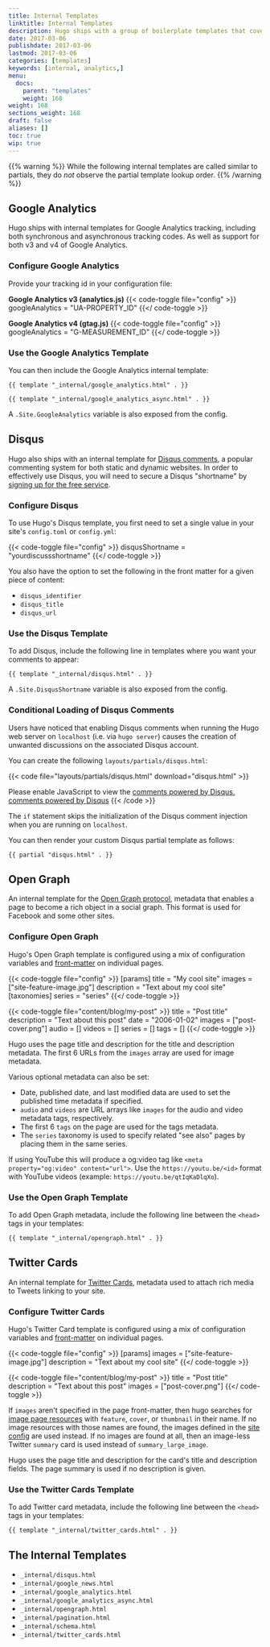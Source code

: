 ```yaml
---
title: Internal Templates
linktitle: Internal Templates
description: Hugo ships with a group of boilerplate templates that cover the most common use cases for static websites.
date: 2017-03-06
publishdate: 2017-03-06
lastmod: 2017-03-06
categories: [templates]
keywords: [internal, analytics,]
menu:
  docs:
    parent: "templates"
    weight: 168
weight: 168
sections_weight: 168
draft: false
aliases: []
toc: true
wip: true
---
```

<!-- reference: https://discourse.gohugo.io/t/lookup-order-for-partials/5705/6
code: https://github.com/gohugoio/hugo/blob/e445c35d6a0c7f5fc2f90f31226cd1d46e048bbc/tpl/template_embedded.go#L147 -->

{{% warning %}}
While the following internal templates are called similar to partials, they do *not* observe the partial template lookup order.
{{% /warning %}}

## Google Analytics

Hugo ships with internal templates for Google Analytics tracking, including both synchronous and asynchronous tracking codes. As well as support for both v3 and v4 of Google Analytics.

### Configure Google Analytics

Provide your tracking id in your configuration file:

**Google Analytics v3 (analytics.js)**
{{< code-toggle file="config" >}}
googleAnalytics = "UA-PROPERTY_ID"
{{</ code-toggle >}}

**Google Analytics v4 (gtag.js)**
{{< code-toggle file="config" >}}
googleAnalytics = "G-MEASUREMENT_ID"
{{</ code-toggle >}}

### Use the Google Analytics Template

You can then include the Google Analytics internal template:

```
{{ template "_internal/google_analytics.html" . }}
```


```
{{ template "_internal/google_analytics_async.html" . }}
```

A `.Site.GoogleAnalytics` variable is also exposed from the config.

## Disqus

Hugo also ships with an internal template for [Disqus comments][disqus], a popular commenting system for both static and dynamic websites. In order to effectively use Disqus, you will need to secure a Disqus "shortname" by [signing up for the free service][disqussignup].

### Configure Disqus

To use Hugo's Disqus template, you first need to set a single value in your site's `config.toml` or `config.yml`:

{{< code-toggle file="config" >}}
disqusShortname = "yourdiscussshortname"
{{</ code-toggle >}}

You also have the option to set the following in the front matter for a given piece of content:

* `disqus_identifier`
* `disqus_title`
* `disqus_url`

### Use the Disqus Template

To add Disqus, include the following line in templates where you want your comments to appear:

```
{{ template "_internal/disqus.html" . }}
```

A `.Site.DisqusShortname` variable is also exposed from the config.

### Conditional Loading of Disqus Comments

Users have noticed that enabling Disqus comments when running the Hugo web server on `localhost` (i.e. via `hugo server`) causes the creation of unwanted discussions on the associated Disqus account.

You can create the following `layouts/partials/disqus.html`:

{{< code file="layouts/partials/disqus.html" download="disqus.html" >}}
<div id="disqus_thread"></div>
<script type="text/javascript">

(function() {
    // Don't ever inject Disqus on localhost--it creates unwanted
    // discussions from 'localhost:1313' on your Disqus account...
    if (window.location.hostname == "localhost")
        return;

    var dsq = document.createElement('script'); dsq.type = 'text/javascript'; dsq.async = true;
    var disqus_shortname = '{{ .Site.DisqusShortname }}';
    dsq.src = '//' + disqus_shortname + '.disqus.com/embed.js';
    (document.getElementsByTagName('head')[0] || document.getElementsByTagName('body')[0]).appendChild(dsq);
})();
</script>
<noscript>Please enable JavaScript to view the <a href="https://disqus.com/?ref_noscript">comments powered by Disqus.</a></noscript>
<a href="https://disqus.com/" class="dsq-brlink">comments powered by <span class="logo-disqus">Disqus</span></a>
{{< /code >}}

The `if` statement skips the initialization of the Disqus comment injection when you are running on `localhost`.

You can then render your custom Disqus partial template as follows:

```
{{ partial "disqus.html" . }}
```

## Open Graph
An internal template for the [Open Graph protocol](https://ogp.me/), metadata that enables a page to become a rich object in a social graph.
This format is used for Facebook and some other sites.

### Configure Open Graph

Hugo's Open Graph template is configured using a mix of configuration variables and [front-matter](/content-management/front-matter/) on individual pages.

{{< code-toggle file="config" >}}
[params]
  title = "My cool site"
  images = ["site-feature-image.jpg"]
  description = "Text about my cool site"
[taxonomies]
  series = "series"
{{</ code-toggle >}}

{{< code-toggle file="content/blog/my-post" >}}
title = "Post title"
description = "Text about this post"
date = "2006-01-02"
images = ["post-cover.png"]
audio = []
videos = []
series = []
tags = []
{{</ code-toggle >}}

Hugo uses the page title and description for the title and description metadata.
The first 6 URLs from the `images` array are used for image metadata.

Various optional metadata can also be set:

- Date, published date, and last modified data are used to set the published time metadata if specified.
- `audio` and `videos` are URL arrays like `images` for the audio and video metadata tags, respectively.
- The first 6 `tags` on the page are used for the tags metadata.
- The `series` taxonomy is used to specify related "see also" pages by placing them in the same series.

If using YouTube this will produce a og:video tag like `<meta property="og:video" content="url">`. Use the `https://youtu.be/<id>` format with YouTube videos (example: `https://youtu.be/qtIqKaDlqXo`).

### Use the Open Graph Template

To add Open Graph metadata, include the following line between the `<head>` tags in your templates:

```
{{ template "_internal/opengraph.html" . }}
```

## Twitter Cards

An internal template for [Twitter Cards](https://developer.twitter.com/en/docs/tweets/optimize-with-cards/overview/abouts-cards),
metadata used to attach rich media to Tweets linking to your site.

### Configure Twitter Cards

Hugo's Twitter Card template is configured using a mix of configuration variables and [front-matter](/content-management/front-matter/) on individual pages.

{{< code-toggle file="config" >}}
[params]
  images = ["site-feature-image.jpg"]
  description = "Text about my cool site"
{{</ code-toggle >}}

{{< code-toggle file="content/blog/my-post" >}}
title = "Post title"
description = "Text about this post"
images = ["post-cover.png"]
{{</ code-toggle >}}

If `images` aren't specified in the page front-matter, then hugo searches for [image page resources](/content-management/image-processing/) with `feature`, `cover`, or `thumbnail` in their name.
If no image resources with those names are found, the images defined in the [site config](/getting-started/configuration/) are used instead.
If no images are found at all, then an image-less Twitter `summary` card is used instead of `summary_large_image`.

Hugo uses the page title and description for the card's title and description fields. The page summary is used if no description is given.

### Use the Twitter Cards Template

To add Twitter card metadata, include the following line between the `<head>` tags in your templates:

```
{{ template "_internal/twitter_cards.html" . }}
```

## The Internal Templates

* `_internal/disqus.html`
* `_internal/google_news.html`
* `_internal/google_analytics.html`
* `_internal/google_analytics_async.html`
* `_internal/opengraph.html`
* `_internal/pagination.html`
* `_internal/schema.html`
* `_internal/twitter_cards.html`

[disqus]: https://disqus.com
[disqussignup]: https://disqus.com/profile/signup/
